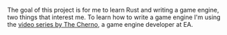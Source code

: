 The goal of this project is for me to learn Rust and writing a game engine, two things that interest me.
To learn how to write a game engine I'm using the [video series by The Cherno](https://youtube.com/playlist?list=PLlrATfBNZ98dC-V-N3m0Go4deliWHPFwT&si=L_Pa7to25ALaRfGi), a game engine developer at EA.